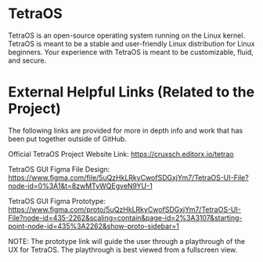 # TetraOS

TetraOS is an open-source operating system running on the Linux kernel. TetraOS is meant to be a stable and user-friendly Linux distribution for Linux beginners. Your experience with TetraOS is meant to be customizable, fluid, and secure.

# External Helpful Links (Related to the Project)

The following links are provided for more in depth info and work that has been put together outside of GitHub.

Official TetraOS Project Website Link: https://cruxsch.editorx.io/tetrao

TetraOS GUI Figma File Design: https://www.figma.com/file/5uQzHkLRkyCwofSDGxjYm7/TetraOS-UI-File?node-id=0%3A1&t=8zwMTyWQEgveN9YU-1

TetraOS GUI Figma Prototype: https://www.figma.com/proto/5uQzHkLRkyCwofSDGxjYm7/TetraOS-UI-File?node-id=435-2262&scaling=contain&page-id=2%3A3107&starting-point-node-id=435%3A2262&show-proto-sidebar=1

NOTE: The prototype link will guide the user through a playthrough of the UX for TetraOS. The playthrough is best viewed from a fullscreen view. 
